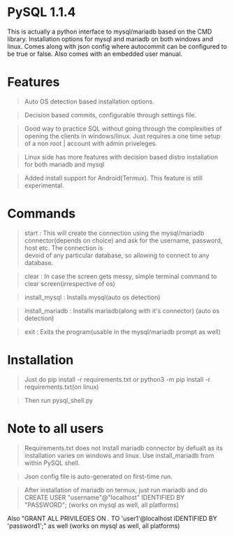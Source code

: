 # PySQL 1.1.4
This is actually a python interface to mysql/mariadb based on the CMD library. Installation options for mysql and mariadb on both windows and linux. Comes along with json config where autocommit can be configured to be true or false. Also comes with an embedded user manual.

# Features
 >Auto OS detection based installation options.
 
 >Decision based commits, configurable through settings file.
 
 
 >Good way to practice SQL without going through the complexities of opening the clients in windows/linux. Just requires a one time setup of a non root       |         account with admin priveleges.
 
 
 >Linux side has more features with decision based distro installation for both mariadb and mysql
 
 >Added install support for Android(Termux). This feature is still experimental.

# Commands
 >start : This will create the connection using the mysql/mariadb connector(depends on choice) and ask for the username, password, host etc. The connection is       
          devoid of any particular database, so allowing to connect to any database.
          
 
 >clear : In case the screen gets messy, simple terminal command to clear screen(irrespective of os)
 
 
 >install_mysql : Installs mysql(auto os detection)
 
 >install_mariadb : Installs mariadb(along with it's connector) (auto os detection)

 >exit : Exits the program(usable in the mysql/mariadb prompt as well)



# Installation 
 >Just do pip install -r requirements.txt or python3 -m pip install -r requirements.txt(on linux)
 
 >Then run pysql_shell.py


# Note to all users 
 >Requirements.txt does not install mariadb connector by defualt as its installation varies on windows and linux. Use install_mariadb from within PySQL shell.
 
 >Json config file is auto-generated on first-time run.

 >After installation of mariadb on termux, just run mariadb and do CREATE USER "username"@"localhost" IDENTIFIED BY "PASSWORD"; (works on mysql as well, all            platforms)

 Also "GRANT ALL PRIVILEGES ON *.* TO 'user1'@localhost IDENTIFIED BY 'password1';" as well (works on mysql as well, all platforms)


